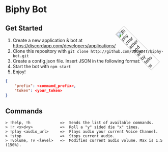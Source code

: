 # Biphy Bot

<img id="biphy" alt="Biphy character and art by fellow Headhunter @Julz Bananz" src="https://cdn.discordapp.com/attachments/588918874272038932/613085069824884899/Biphy.png" style="width:20%;position: absolute;top:0;right:-60px;transform:rotate(-45deg)">

## Get Started

1. Create a new application & bot at https://discordapp.com/developers/applications/
2. Clone this repository with `git clone http://github.com/DOORM4T/biphy-bot.git`
3. Create a config.json file. Insert JSON in the following format:
4. Start the bot with `npm start`
5. Enjoy!

```JSON
{
    "prefix": <command_prefix>,
    "token": <your_token>
}
```

## Commands

```
> !help, !h             =>  Sends the list of available commands.
> !r <x>d<y>            =>  Roll a "y" sided die "x" times.
> !play <audio_url>     =>  Plays audio your current Voice Channel.
> !stop                 =>  Stops current audio.
> !volume, !v <level>   =>  Modifies current audio volume. Max is 1.5 (150%).
```

